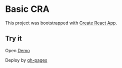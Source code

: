 # Basic CRA

This project was bootstrapped with [Create React App](https://github.com/facebook/create-react-app).

## Try it

Open [Demo](https://amiryxe.github.io/basic-cra)

Deploy by [gh-pages](https://www.npmjs.com/package/gh-pages)
